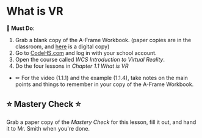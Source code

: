 # What is VR

__🍎 Must Do__:

1. Grab a blank copy of the A-Frame Workbook. (paper copies are in the classroom, and [here](https://docs.google.com/document/d/1ECdxFQnYLEb6og6J-YK4VUYhOK_9zAPaVWVMfBKVpIY/edit) is a digital copy)
1. Go to [CodeHS.com](https://www.codehs.com) and log in with your school account.
2. Open the course called _WCS Introduction to Virtual Reality_.
3. Do the four lessons in _Chapter 1.1 What is VR_
  - ✏ For the video (1.1.1) and the example (1.1.4), take notes on the main points and things to remember in your copy of the A-Frame Workbook.

## ⭐ Mastery Check ⭐
Grab a paper copy of the _Mastery Check_ for this lesson, fill it out, and hand it to Mr. Smith when you're done.
